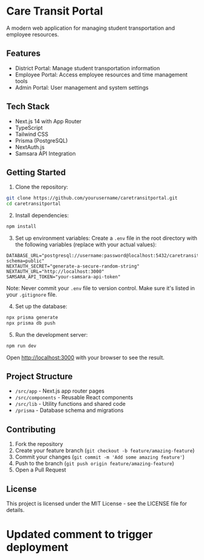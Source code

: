 # Care Transit Portal

A modern web application for managing student transportation and employee resources.

## Features

- District Portal: Manage student transportation information
- Employee Portal: Access employee resources and time management tools
- Admin Portal: User management and system settings

## Tech Stack

- Next.js 14 with App Router
- TypeScript
- Tailwind CSS
- Prisma (PostgreSQL)
- NextAuth.js
- Samsara API Integration

## Getting Started

1. Clone the repository:
```bash
git clone https://github.com/yourusername/caretransitportal.git
cd caretransitportal
```

2. Install dependencies:
```bash
npm install
```

3. Set up environment variables:
Create a `.env` file in the root directory with the following variables (replace with your actual values):
```
DATABASE_URL="postgresql://username:password@localhost:5432/caretransitportal?schema=public"
NEXTAUTH_SECRET="generate-a-secure-random-string"
NEXTAUTH_URL="http://localhost:3000"
SAMSARA_API_TOKEN="your-samsara-api-token"
```

Note: Never commit your `.env` file to version control. Make sure it's listed in your `.gitignore` file.

4. Set up the database:
```bash
npx prisma generate
npx prisma db push
```

5. Run the development server:
```bash
npm run dev
```

Open [http://localhost:3000](http://localhost:3000) with your browser to see the result.

## Project Structure

- `/src/app` - Next.js app router pages
- `/src/components` - Reusable React components
- `/src/lib` - Utility functions and shared code
- `/prisma` - Database schema and migrations

## Contributing

1. Fork the repository
2. Create your feature branch (`git checkout -b feature/amazing-feature`)
3. Commit your changes (`git commit -m 'Add some amazing feature'`)
4. Push to the branch (`git push origin feature/amazing-feature`)
5. Open a Pull Request

## License

This project is licensed under the MIT License - see the LICENSE file for details.
# Updated comment to trigger deployment
